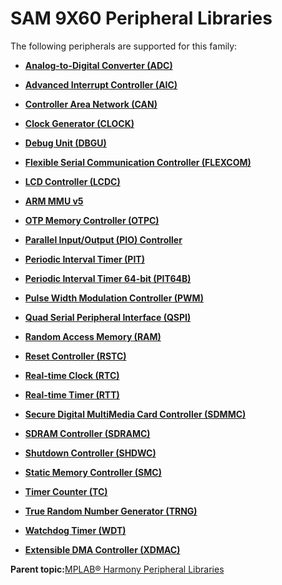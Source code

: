 # SAM 9X60 Peripheral Libraries

The following peripherals are supported for this family:

-   **[Analog-to-Digital Converter \(ADC\)](GUID-92E9F62C-DBB2-4C9A-B8AD-EDEE1E2F2BDF.md)**  

-   **[Advanced Interrupt Controller \(AIC\)](GUID-309D6533-41C2-4E5F-9866-44891492168E.md)**  

-   **[Controller Area Network \(CAN\)](GUID-F5B9ED1E-1BBD-4120-8CF5-C3104BED03CA.md)**  

-   **[Clock Generator \(CLOCK\)](GUID-F3A9DC43-D3B3-4CBC-80BE-03B71FBE05AC.md)**  

-   **[Debug Unit \(DBGU\)](GUID-97C41240-2AC0-4D05-A97E-83EB780C57A2.md)**  

-   **[Flexible Serial Communication Controller \(FLEXCOM\)](GUID-137968B9-4089-44C6-9B5A-2F30929F6852.md)**  

-   **[LCD Controller \(LCDC\)](GUID-6C399A67-3956-464B-9055-02C390FC3228.md)**  

-   **[ARM MMU v5](GUID-4F536925-04CE-4C63-B37F-8ADA32F53B56.md)**  

-   **[OTP Memory Controller \(OTPC\)](GUID-2A1E045D-389C-4854-9EDD-C851B7EDC715.md)**  

-   **[Parallel Input/Output \(PIO\) Controller](GUID-CDD19539-F154-487B-A93E-CE1F75932EB8.md)**  

-   **[Periodic Interval Timer \(PIT\)](GUID-16D8A016-2531-4956-B8AA-F751096F1732.md)**  

-   **[Periodic Interval Timer 64-bit \(PIT64B\)](GUID-B475B881-2B64-4953-9C9F-B287601A380E.md)**  

-   **[Pulse Width Modulation Controller \(PWM\)](GUID-281A857A-131B-4648-BC9D-48699D5B1A64.md)**  

-   **[Quad Serial Peripheral Interface \(QSPI\)](GUID-56797157-F046-4DD8-9A9F-CFC59C3A989A.md)**  

-   **[Random Access Memory \(RAM\)](GUID-44C7C165-2CEA-496A-B4F3-4181CBA26476.md)**  

-   **[Reset Controller \(RSTC\)](GUID-BEFBE2F0-70E9-476E-803B-94AC73E1B2D9.md)**  

-   **[Real-time Clock \(RTC\)](GUID-B5657E72-3DDB-4D39-94DC-B9B64B89C2DE.md)**  

-   **[Real-time Timer \(RTT\)](GUID-2A29BDE4-A969-4CEB-A21C-AF161D295289.md)**  

-   **[Secure Digital MultiMedia Card Controller \(SDMMC\)](GUID-9384AD3C-4E33-479E-B7BB-005772421CB2.md)**  

-   **[SDRAM Controller \(SDRAMC\)](GUID-058D38D5-DCC9-4DF1-A44B-0A5E78242B1D.md)**  

-   **[Shutdown Controller \(SHDWC\)](GUID-D4DB3E69-9AEA-47F9-A76D-D123E7E252AA.md)**  

-   **[Static Memory Controller \(SMC\)](GUID-415D2D33-E3CB-4AD9-961C-49606E718EF0.md)**  

-   **[Timer Counter \(TC\)](GUID-B7C79854-BBCD-49B3-9EA3-C379E6A5FCE0.md)**  

-   **[True Random Number Generator \(TRNG\)](GUID-B509788E-A3B6-48D3-8F15-E541D6FFCA47.md)**  

-   **[Watchdog Timer \(WDT\)](GUID-E3301363-4446-4B9B-B20B-EE813B1232EC.md)**  

-   **[Extensible DMA Controller \(XDMAC\)](GUID-C2B02311-0F9A-41E7-92B8-C2FEEBDFE755.md)**  


**Parent topic:**[MPLAB® Harmony Peripheral Libraries](GUID-B8856C06-A407-4AD1-8E21-0A85BE055F0E.md)

